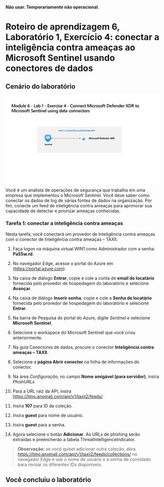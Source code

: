  **Não usar. Temporariamente não operacional.**

# Roteiro de aprendizagem 6, Laboratório 1, Exercício 4: conectar a inteligência contra ameaças ao Microsoft Sentinel usando conectores de dados

## Cenário do laboratório

![Visão geral do laboratório.](../Media/SC-200-Lab_Diagrams_Mod6_L1_Ex4.png)

Você é um analista de operações de segurança que trabalha em uma empresa que implementou o Microsoft Sentinel. Você deve saber como conectar os dados de log de várias fontes de dados na organização. Por fim, conecte um feed de inteligência contra ameaças para aprimorar sua capacidade de detectar e priorizar ameaças conhecidas.

### Tarefa 1: conectar a inteligência contra ameaças

Nesta tarefa, você conectará um provedor de Inteligência contra ameaças com o conector de Inteligência contra ameaças – TAXII.

1. Faça logon na máquina virtual WIN1 como Administrador com a senha: **Pa55w.rd**.  

1. No navegador Edge, acesse o portal do Azure em (<https://portal.azure.com>).

1. Na caixa de diálogo **Entrar**, copie e cole a conta de **email do locatário** fornecida pelo provedor de hospedagem do laboratório e selecione **Avançar**.

1. Na caixa de diálogo **Inserir senha**, copie e cole a **Senha de locatário** fornecida pelo provedor de hospedagem do laboratório e selecione **Entrar**.

1. Na barra de Pesquisa do portal do Azure, digite *Sentinel* e selecione **Microsoft Sentinel**.

1. Selecione o workspace do Microsoft Sentinel que você criou anteriormente.

1. Na guia Conectores de dados, procure o conector **Inteligência contra ameaças – TAXII**.

1. Selecione a **página Abrir conector** na folha de informações do conector.

1. Na área *Configuração*, no campo **Nome amigável (para servidor)**, insira *PhishURLs*

1. Para a URL raiz da API, insira <https://limo.anomali.com/api/v1/taxii2/feeds/>

1. Insira **107** para ID da coleção.

1. Insira **guest** para nome de usuário.

1. Insira **guest** para a senha.

1. Agora selecione o botão **Adicionar**.  As URLs de phishing serão extraídas e preencherão a tabela ThreatIntelligenceIndicator.

>**Observação:** se você quiser adicionar outra coleção, abra <https://limo.anomali.com/api/v1/taxii2/feeds/collections/> no navegador Edge e use o nome de usuário e a senha de convidado para revisar os diferentes IDs disponíveis.

## Você concluiu o laboratório
